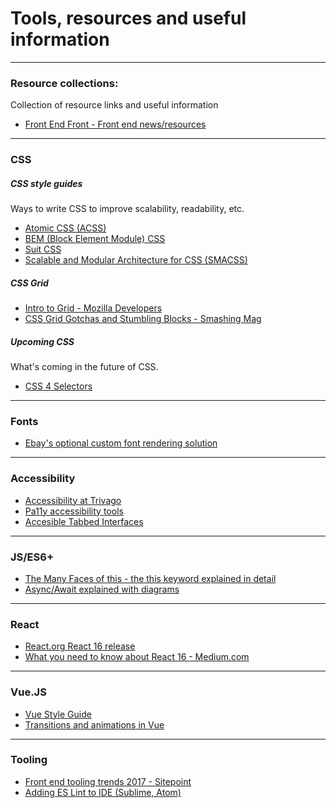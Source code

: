 # Tools, resources and useful information

---

### Resource collections:

Collection of resource links and useful information

* [Front End Front - Front end news/resources](https://frontendfront.com/)

---

### CSS

##### CSS style guides

Ways to write CSS to improve scalability, readability, etc.

* [Atomic CSS (ACSS)](https://acss.io/)
* [BEM (Block Element Module) CSS](http://getbem.com/)
* [Suit CSS](https://suitcss.github.io/)
* [Scalable and Modular Architecture for CSS (SMACSS)](https://smacss.com/)

##### CSS Grid

* [Intro to Grid - Mozilla Developers](https://mozilladevelopers.github.io/playground/09-named-lines/)
* [CSS Grid Gotchas and Stumbling Blocks - Smashing Mag](https://www.smashingmagazine.com/2017/09/css-grid-gotchas-stumbling-blocks/)

##### Upcoming CSS

What's coming in the future of CSS.

* [CSS 4 Selectors](https://webdesign.tutsplus.com/tutorials/intriguing-css-level-4-selectors--cms-29499)

---

### Fonts

* [Ebay's optional custom font rendering solution](http://www.ebaytechblog.com/2017/09/21/ebays-font-loading-strategy/)

---

### Accessibility

* [Accessibility at Trivago](http://tech.trivago.com/2017/09/26/accessibility-at-trivago/)
* [Pa11y accessibility tools](http://pa11y.org/)
* [Accesible Tabbed Interfaces](https://inclusive-components.design/tabbed-interfaces/)

---

### JS/ES6+

* [The Many Faces of this - the this keyword explained in detail](https://blog.pragmatists.com/the-many-faces-of-this-in-javascript-5f8be40df52e)
* [Async/Await explained with diagrams](http://nikgrozev.com/2017/10/01/async-await/)

---

### React

* [React.org React 16 release](https://reactjs.org/blog/2017/09/26/react-v16.0.html)
* [What you need to know about React 16 - Medium.com](https://medium.com/ecmastack/what-you-need-to-know-about-react-16-a4e216522041)

---

### Vue.JS

* [Vue Style Guide](https://vuejs.org/v2/style-guide/)
* [Transitions and animations in Vue](https://snipcart.com/blog/vuejs-transitions-animations)

---

### Tooling

* [Front end tooling trends 2017 - Sitepoint](https://www.sitepoint.com/front-end-tooling-trends-2017/?utm_campaign=Front%2BEnd%2BDev%2BWeekly&utm_medium=web&utm_source=Front_End_Dev_Weekly_114)
* [Adding ES Lint to IDE (Sublime, Atom)](https://medium.com/@netczuk/even-faster-code-formatting-using-eslint-22b80d061461)

